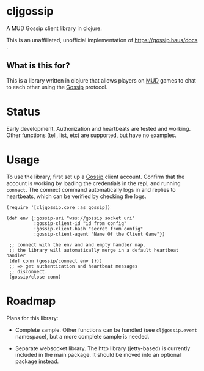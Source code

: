# cljgossip

A MUD Gossip client library in clojure.

This is an unaffiliated, unofficial implementation of <https://gossip.haus/docs> .

## What is this for?

This is a library written in clojure that allows players on [MUD](https://en.wikipedia.org/wiki/MUD) games to chat to each other using the [Gossip](https://gossip.haus/docs) protocol.

# Status

Early development. Authorization and heartbeats are tested and working. Other functions (tell, list, etc) are supported, but have no examples.

# Usage

To use the library, first set up a [Gossip](https://gossip.haus/docs) client account. Confirm that the account is working by loading the credentials in the repl, and running `connect`.  The connect command automatically logs in and replies to heartbeats, which can be verified by checking the logs.

    (require '[cljgossip.core :as gossip])
    
    (def env {:gossip-uri "wss://gossip socket uri"
              :gossip-client-id "id from config"
              :gossip-client-hash "secret from config"
              :gossip-client-agent "Name Of the Client Game"})

     ;; connect with the env and and empty handler map.
     ;; the library will automatically merge in a default heartbeat handler
     (def conn (gossip/connect env {}))
     ;; => get authentication and heartbeat messages
     ;; disconnect.
     (gossip/close conn)

# Roadmap

Plans for this library:

* Complete sample. Other functions can be handled (see `cljgossip.event` namespace), but a more complete sample is needed.

* Separate websocket library. The http library (jetty-based) is currently included in the main package. It should be moved into an optional package instead.



